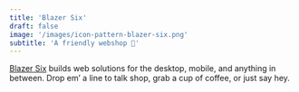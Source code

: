 ```yaml
---
title: 'Blazer Six'
draft: false
image: '/images/icon-pattern-blazer-six.png'
subtitle: 'A friendly webshop 🙂'
---
```


[Blazer Six](https://www.blazersix.com/) builds web solutions for the desktop,
mobile, and anything in between. Drop em’ a line to talk shop, grab a cup of
coffee, or just say hey.

